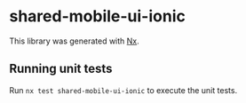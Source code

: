 # shared-mobile-ui-ionic

This library was generated with [Nx](https://nx.dev).

## Running unit tests

Run `nx test shared-mobile-ui-ionic` to execute the unit tests.
